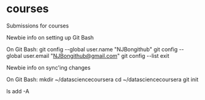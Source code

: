 # courses
Submissions for courses

Newbie info on setting up Git Bash

On Git Bash:
git config --global user.name "NJBongithub"
git config --global user.email "NJBongithub@gmail.com"
git config --list
exit

Newbie info on sync'ing changes

On Git Bash:
mkdir ~/datasciencecoursera
cd ~/datasciencecoursera
git init

ls
add -A
